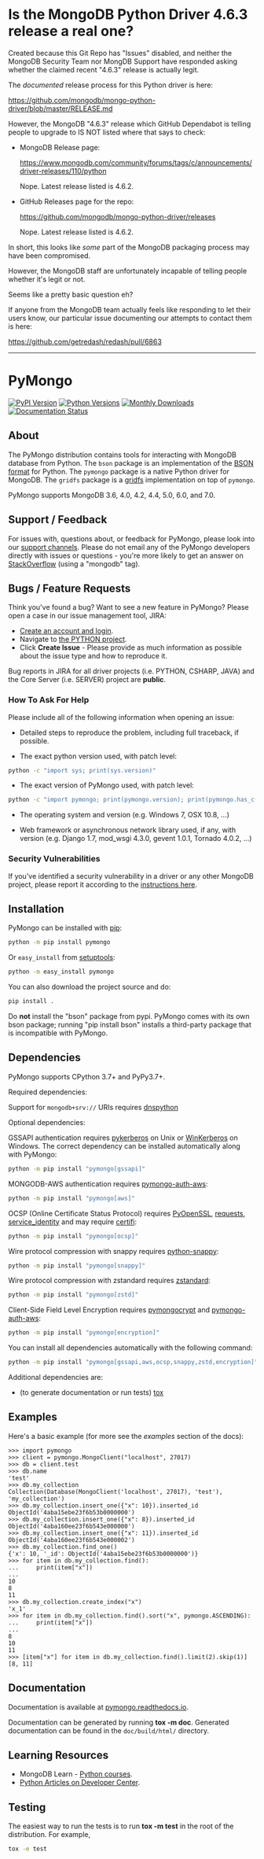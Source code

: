 # Is the MongoDB Python Driver 4.6.3 release a real one?

Created because this Git Repo has "Issues" disabled, and neither the
MongoDB Security Team nor MongDB Support have responded asking whether
the claimed recent "4.6.3" release is actually legit.

The *documented* release process for this Python driver is here:

  https://github.com/mongodb/mongo-python-driver/blob/master/RELEASE.md

However, the MongoDB "4.6.3" release which GitHub Dependabot is telling
people to upgrade to IS NOT listed where that says to check:

  * MongoDB Release page:

      https://www.mongodb.com/community/forums/tags/c/announcements/driver-releases/110/python

    Nope.  Latest release listed is 4.6.2.


  * GitHub Releases page for the repo:

      https://github.com/mongodb/mongo-python-driver/releases

    Nope.  Latest release listed is 4.6.2.


In short, this looks like *some* part of the MongoDB packaging
process may have been compromised.

However, the MongoDB staff are unfortunately incapable of telling
people whether it's legit or not.

Seems like a pretty basic question eh?

If anyone from the MongoDB team actually feels like responding to
let their users know, our particular issue documenting our attempts
to contact them is here:

  https://github.com/getredash/redash/pull/6863

---

# PyMongo

[![PyPI Version](https://img.shields.io/pypi/v/pymongo)](https://pypi.org/project/pymongo)
[![Python Versions](https://img.shields.io/pypi/pyversions/pymongo)](https://pypi.org/project/pymongo)
[![Monthly Downloads](https://static.pepy.tech/badge/pymongo/month)](https://pepy.tech/project/pymongo)
[![Documentation Status](https://readthedocs.org/projects/pymongo/badge/?version=stable)](http://pymongo.readthedocs.io/en/stable/?badge=stable)

## About

The PyMongo distribution contains tools for interacting with MongoDB
database from Python. The `bson` package is an implementation of the
[BSON format](http://bsonspec.org) for Python. The `pymongo` package is
a native Python driver for MongoDB. The `gridfs` package is a
[gridfs](https://github.com/mongodb/specifications/blob/master/source/gridfs/gridfs-spec.rst/)
implementation on top of `pymongo`.

PyMongo supports MongoDB 3.6, 4.0, 4.2, 4.4, 5.0, 6.0, and 7.0.

## Support / Feedback

For issues with, questions about, or feedback for PyMongo, please look
into our [support channels](https://support.mongodb.com/welcome). Please
do not email any of the PyMongo developers directly with issues or
questions - you're more likely to get an answer on
[StackOverflow](https://stackoverflow.com/questions/tagged/mongodb)
(using a "mongodb" tag).

## Bugs / Feature Requests

Think you've found a bug? Want to see a new feature in PyMongo? Please
open a case in our issue management tool, JIRA:

-   [Create an account and login](https://jira.mongodb.org).
-   Navigate to [the PYTHON
    project](https://jira.mongodb.org/browse/PYTHON).
-   Click **Create Issue** - Please provide as much information as
    possible about the issue type and how to reproduce it.

Bug reports in JIRA for all driver projects (i.e. PYTHON, CSHARP, JAVA)
and the Core Server (i.e. SERVER) project are **public**.

### How To Ask For Help

Please include all of the following information when opening an issue:

-   Detailed steps to reproduce the problem, including full traceback,
    if possible.

-   The exact python version used, with patch level:

```bash
python -c "import sys; print(sys.version)"
```

-   The exact version of PyMongo used, with patch level:

```bash
python -c "import pymongo; print(pymongo.version); print(pymongo.has_c())"
```

-   The operating system and version (e.g. Windows 7, OSX 10.8, ...)

-   Web framework or asynchronous network library used, if any, with
    version (e.g. Django 1.7, mod_wsgi 4.3.0, gevent 1.0.1, Tornado
    4.0.2, ...)

### Security Vulnerabilities

If you've identified a security vulnerability in a driver or any other
MongoDB project, please report it according to the [instructions
here](https://www.mongodb.com/docs/manual/tutorial/create-a-vulnerability-report/).

## Installation

PyMongo can be installed with [pip](http://pypi.python.org/pypi/pip):

```bash
python -m pip install pymongo
```

Or `easy_install` from [setuptools](http://pypi.python.org/pypi/setuptools):

```bash
python -m easy_install pymongo
```

You can also download the project source and do:

```bash
pip install .
```

Do **not** install the "bson" package from pypi. PyMongo comes with
its own bson package; running "pip install bson" installs a third-party
package that is incompatible with PyMongo.

## Dependencies

PyMongo supports CPython 3.7+ and PyPy3.7+.

Required dependencies:

Support for `mongodb+srv://` URIs requires [dnspython](https://pypi.python.org/pypi/dnspython)

Optional dependencies:

GSSAPI authentication requires
[pykerberos](https://pypi.python.org/pypi/pykerberos) on Unix or
[WinKerberos](https://pypi.python.org/pypi/winkerberos) on Windows. The
correct dependency can be installed automatically along with PyMongo:

```bash
python -m pip install "pymongo[gssapi]"
```

MONGODB-AWS authentication requires
[pymongo-auth-aws](https://pypi.org/project/pymongo-auth-aws/):

```bash
python -m pip install "pymongo[aws]"
```

OCSP (Online Certificate Status Protocol) requires
[PyOpenSSL](https://pypi.org/project/pyOpenSSL/),
[requests](https://pypi.org/project/requests/),
[service_identity](https://pypi.org/project/service_identity/) and may
require [certifi](https://pypi.python.org/pypi/certifi):

```bash
python -m pip install "pymongo[ocsp]"
```

Wire protocol compression with snappy requires
[python-snappy](https://pypi.org/project/python-snappy):

```bash
python -m pip install "pymongo[snappy]"
```

Wire protocol compression with zstandard requires
[zstandard](https://pypi.org/project/zstandard):

```bash
python -m pip install "pymongo[zstd]"
```

Client-Side Field Level Encryption requires
[pymongocrypt](https://pypi.org/project/pymongocrypt/) and
[pymongo-auth-aws](https://pypi.org/project/pymongo-auth-aws/):

```bash
python -m pip install "pymongo[encryption]"
```
You can install all dependencies automatically with the following
command:

```bash
python -m pip install "pymongo[gssapi,aws,ocsp,snappy,zstd,encryption]"
```

Additional dependencies are:

-   (to generate documentation or run tests)
    [tox](https://tox.wiki/en/latest/index.html)

## Examples

Here's a basic example (for more see the *examples* section of the
docs):

```pycon
>>> import pymongo
>>> client = pymongo.MongoClient("localhost", 27017)
>>> db = client.test
>>> db.name
'test'
>>> db.my_collection
Collection(Database(MongoClient('localhost', 27017), 'test'), 'my_collection')
>>> db.my_collection.insert_one({"x": 10}).inserted_id
ObjectId('4aba15ebe23f6b53b0000000')
>>> db.my_collection.insert_one({"x": 8}).inserted_id
ObjectId('4aba160ee23f6b543e000000')
>>> db.my_collection.insert_one({"x": 11}).inserted_id
ObjectId('4aba160ee23f6b543e000002')
>>> db.my_collection.find_one()
{'x': 10, '_id': ObjectId('4aba15ebe23f6b53b0000000')}
>>> for item in db.my_collection.find():
...     print(item["x"])
...
10
8
11
>>> db.my_collection.create_index("x")
'x_1'
>>> for item in db.my_collection.find().sort("x", pymongo.ASCENDING):
...     print(item["x"])
...
8
10
11
>>> [item["x"] for item in db.my_collection.find().limit(2).skip(1)]
[8, 11]
```

## Documentation

Documentation is available at
[pymongo.readthedocs.io](https://pymongo.readthedocs.io/en/stable/).

Documentation can be generated by running **tox -m doc**. Generated
documentation can be found in the `doc/build/html/` directory.

## Learning Resources

- MongoDB Learn - [Python
courses](https://learn.mongodb.com/catalog?labels=%5B%22Language%22%5D&values=%5B%22Python%22%5D).
- [Python Articles on Developer
Center](https://www.mongodb.com/developer/languages/python/).

## Testing

The easiest way to run the tests is to run **tox -m test** in the root
of the distribution. For example,

```bash
tox -e test
```
